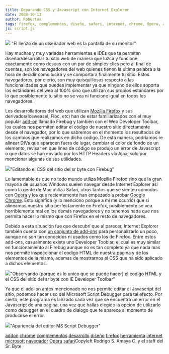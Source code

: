 ```yaml
---
title: Depurando CSS y Javascript con Internet Explorer
date: 2008-10-13
author: Robertux
tags: firefox, complementos, diseño, safari, internet, chrome, Opera, addon, navegador, desarrollo, microsoft, herramienta
js: script.js
---
```


[![](http://1.bp.blogspot.com/_jH77WNrMVRA/SPL8VhxKCSI/AAAAAAAADcU/ZczDJlYXCIA/s400/postbanner.png)](http://1.bp.blogspot.com/_jH77WNrMVRA/SPL8VhxKCSI/AAAAAAAADcU/ZczDJlYXCIA/s1600-h/postbanner.png)
"El lienzo de un diseñador web es la pantalla de su monitor"

Hay muchas y muy variadas herramientas e IDEs que te
      permiten diseñar/desarrollar tu sitio web de manera que luzca y funcione exactamente como
      deseas con un par de simples clics pero al final de cuentas, son los navegadores del web
      quienes tienen la ultima palabra a la hora de decidir como lucirá y se comportara finalmente
      tu sitio. Estos navegadores, por cierto, son muy quisquillosos respecto a las funcionalidades
      que puedes implementar ya que ninguno de ellos soporta los estándares del web al 100% sino que
      utilizan sus propios estándares por lo que posiblemente tu sitio no se vea ni funcione igual
      en todos los navegadores.

Los desarrolladores del web que utilizan
      [Mozilla Firefox](http://www.srbyte.com/2008/07/el-guiness-record-de-firefox-3.html) y sus derivados(Iceweasel, Floc, etc) han de estar familiarizados con el muy
      popular [add-on](http://www.srbyte.com/2008/07/qu-es-un-complementoadd-on-de-firefox.html)
      llamado Firebug y también con el Web Developer Toolbar, los cuales nos permiten editar el
      código de nuestro sitio directamente desde el navegador, por lo que sabremos en el momento los
      resultados de los cambios que realizamos en dicho codigo. De esta manera, podríamos re alinear
      DIVs que aparecen fuera de lugar, cambiar el color de fondo de un elemento, revisar en que
      linea de código se produjo un error de Javascript o que datos se han enviado por los HTTP
      Headers vía Ajax, solo por mencionar algunas de sus utilidades.

[![](http://1.bp.blogspot.com/_jH77WNrMVRA/SPLgWAdkArI/AAAAAAAADcE/vjkhwGdluPE/s400/firebug_srbyte.png)](http://1.bp.blogspot.com/_jH77WNrMVRA/SPLgWAdkArI/AAAAAAAADcE/vjkhwGdluPE/s1600-h/firebug_srbyte.png)"Editando el CSS del sitio
      del sr byte con Firebug"

Lo
      lamentable es que no todo mundo utiliza Mozilla Firefox sino que la gran mayoría de usuarios
      Windows suelen navegar desde Internet Explorer así como la gente de Mac utiliza Safari, otros
      tantos que se sienten cómodos con [Opera](http://www.blogger.com/www.srbyte.com/2007/09/opera-una-nueva-experiencia.html)
      y los que recientemente han empezado a probar [Google Chrome](http://www.srbyte.com/2008/09/navegador-web-de-google.html).
      Esto significa (y lo menciono porque a mi me ocurrió) que si alineamos nuestro sitio
      perfectamente en Firefox, posiblemente se vea horriblemente mal en los demás navegadores y no
      tenemos nada que nos permita hacer lo mismo que con Firefox en el resto de navegadores.

Debido a esta situación fue que descubrí que al parecer, Internet Explorer
      también cuenta con [un conjunto de add-ons](http://www.ieaddons.com/en/) para personalizarlo un poco, aunque no son tan conocidos ni usados como los
      de Firefox. Entre estos add-ons, casualmente existe uno Developer Tooblar, el cual es muy
      similar en funcionamiento al Firebug aunque no es tan completo ya que nada mas nos permite
      inspeccionar el codigo HTML de nuestra pagina y de los elementos de la misma, ademas de
      mostrarnos el CSS que ha sido aplicado a dichos elementos.

[![](http://2.bp.blogspot.com/_jH77WNrMVRA/SPLkVs1zqnI/AAAAAAAADcM/7o7309Dc8Bo/s400/ie_devtoolbar_srbyte.PNG)](http://2.bp.blogspot.com/_jH77WNrMVRA/SPLkVs1zqnI/AAAAAAAADcM/7o7309Dc8Bo/s1600-h/ie_devtoolbar_srbyte.PNG)"Observando (porque es lo unico que se puede hacer) el codigo HTML y
      el CSS del sitio del sr byte con IE Developer Toolbar"

Ya que el add-on antes mencionado no nos permite
      editar el Javascript del sitio, podemos hacer uso del Microsoft Script Debugger para tal
      efecto. Por cierto, este programa es lanzado cada vez que se encuentra un error en el
      Javascript de una pagina, una vez que hallas elegido la opcion de utilizarlo como debugger en
      el cuadro de dialogo que te aparece al momento de producirse el error.

[![](http://4.bp.blogspot.com/_jH77WNrMVRA/SPLajb3eVXI/AAAAAAAADbk/Pa2u2imRmFA/s400/ms_script_debugger.gif)](http://4.bp.blogspot.com/_jH77WNrMVRA/SPLajb3eVXI/AAAAAAAADbk/Pa2u2imRmFA/s1600-h/ms_script_debugger.gif)"Apariencia del editor MS
      Script Debugger"

[addon](http://www.blogalaxia.com/tags/addon) [chrome](http://www.blogalaxia.com/tags/chrome) [complementos](http://www.blogalaxia.com/tags/complementos) [desarrollo](http://www.blogalaxia.com/tags/desarrollo) [diseño](http://www.blogalaxia.com/tags/diseno) [firefox](http://www.blogalaxia.com/tags/firefox) [herramienta](http://www.blogalaxia.com/tags/herramienta) [internet](http://www.blogalaxia.com/tags/internet) [microsoft](http://www.blogalaxia.com/tags/microsoft) [navegador](http://www.blogalaxia.com/tags/navegador) [Opera](http://www.blogalaxia.com/tags/opera) [safari](http://www.blogalaxia.com/tags/safari)Copyleft Rodrigo S. Amaya C. y el staff del Sr.
      Byte